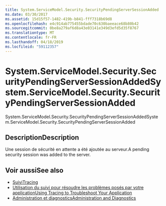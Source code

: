 ```yaml
---
title: System.ServiceModel.Security.SecurityPendingServerSessionAdded
ms.date: 03/30/2017
ms.assetid: 15d15f57-1482-419b-b841-fff7318b69d8
ms.openlocfilehash: e4c914ab775455bdade70c630baeeace68b80b42
ms.sourcegitcommit: 0be8a279af6d8a43e03141e349d3efd5d35f8767
ms.translationtype: MT
ms.contentlocale: fr-FR
ms.lasthandoff: 04/18/2019
ms.locfileid: "59112357"
---
```

# <a name="systemservicemodelsecuritysecuritypendingserversessionadded"></a><span data-ttu-id="42849-102">System.ServiceModel.Security.SecurityPendingServerSessionAdded</span><span class="sxs-lookup"><span data-stu-id="42849-102">System.ServiceModel.Security.SecurityPendingServerSessionAdded</span></span>
<span data-ttu-id="42849-103">System.ServiceModel.Security.SecurityPendingServerSessionAdded</span><span class="sxs-lookup"><span data-stu-id="42849-103">System.ServiceModel.Security.SecurityPendingServerSessionAdded</span></span>  
  
## <a name="description"></a><span data-ttu-id="42849-104">Description</span><span class="sxs-lookup"><span data-stu-id="42849-104">Description</span></span>  
 <span data-ttu-id="42849-105">Une session de sécurité en attente a été ajoutée au serveur.</span><span class="sxs-lookup"><span data-stu-id="42849-105">A pending security session was added to the server.</span></span>  
  
## <a name="see-also"></a><span data-ttu-id="42849-106">Voir aussi</span><span class="sxs-lookup"><span data-stu-id="42849-106">See also</span></span>

- [<span data-ttu-id="42849-107">Suivi</span><span class="sxs-lookup"><span data-stu-id="42849-107">Tracing</span></span>](../../../../../docs/framework/wcf/diagnostics/tracing/index.md)
- [<span data-ttu-id="42849-108">Utilisation du suivi pour résoudre les problèmes posés par votre application</span><span class="sxs-lookup"><span data-stu-id="42849-108">Using Tracing to Troubleshoot Your Application</span></span>](../../../../../docs/framework/wcf/diagnostics/tracing/using-tracing-to-troubleshoot-your-application.md)
- [<span data-ttu-id="42849-109">Administration et diagnostics</span><span class="sxs-lookup"><span data-stu-id="42849-109">Administration and Diagnostics</span></span>](../../../../../docs/framework/wcf/diagnostics/index.md)
